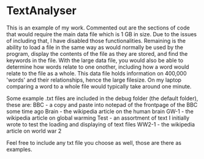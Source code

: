 # TextAnalyser
This is an example of my work.
Commented out are the sections of code that would require the main data file which is 1 GB in size.
Due to the issues of including that, I have disabled those functionalities.
Remaining is the ability to load a file in the same way as would normally be used by the program, display the contents of the file as they are stored, and find the keywords in the file.
With the large data file, you would also be able to determine how words relate to one onother, including how a word would relate to the file as a whole.
This data file holds information on 400,000 'words' and their relationships, hence the large filesize.
On my laptop comparing a word to a whole file would typically take around one minute.

Some example .txt files are included in the debug folder (the default folder), these are:
BBC - a copy and paste into notepad of the frontpage of the BBC some time ago
Brain - the wikipedia article on the human brain
GW-1 - the wikipedia article on global warming
Test - an assortment of text I initially wrote to test the loading and displaying of text files
WW2-1 - the wikipedia article on world war 2

Feel free to include any txt file you choose as well, those are there as examples.
